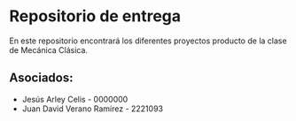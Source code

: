 # Repositorio de entrega 
En este repositorio encontrará los diferentes proyectos producto de la clase de Mecánica Clásica.


## Asociados:

- Jesús Arley Celis - 0000000
- Juan David Verano Ramírez - 2221093
